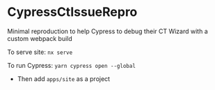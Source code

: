 

# CypressCtIssueRepro

Minimal reproduction to help Cypress to debug their CT Wizard with a custom webpack build

To serve site: `nx serve`

To run Cypress: `yarn cypress open --global`
- Then add `apps/site` as a project
